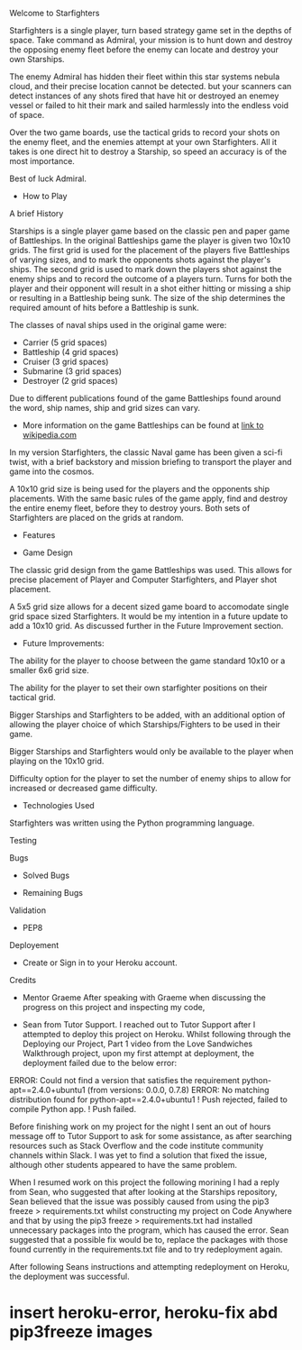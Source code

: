 Welcome to Starfighters

Starfighters is a single player, turn based strategy game set in the depths of space. Take command as Admiral, your mission is to hunt down and destroy the opposing enemy fleet before the enemy can locate and destroy your own Starships.

The enemy Admiral has hidden their fleet within this star systems nebula cloud, and their precise location cannot be detected. but your scanners can detect instances of any shots fired that have hit or destroyed an enemey vessel or failed to hit their mark and sailed harmlessly into the endless void of space.

Over the two game boards, use the tactical grids to record your shots on the enemy fleet, and the enemies attempt at your own Starfighters. All it takes is one direct hit to destroy a Starship, so speed an accuracy is of the most importance.

Best of luck Admiral.


- How to Play

A brief History 

Starships is a single player game based on the classic pen and paper game of Battleships. In the original Battleships game the player is given two 10x10 grids. The first grid is used for the placement of the players five Battleships of varying sizes, and to mark the opponents shots against the player's ships. The second grid is used to mark down the players shot against the enemy ships and to record the outcome of a players turn. Turns for both the player and their opponent will result in a shot either hitting or missing a ship or resulting in a Battleship being sunk. The size of the ship determines the required amount of hits before a Battleship is sunk.

The classes of naval ships used in the original game were:

- Carrier (5 grid spaces)
- Battleship (4 grid spaces)
- Cruiser (3 grid spaces)
- Submarine (3 grid spaces)
- Destroyer (2 grid spaces)

Due to different publications found of the game Battleships found around the word, ship names, ship and grid sizes can vary.

- More information on the game Battleships can be found at [link to wikipedia.com](https://en.wikipedia.org/wiki/Battleship_game)

In my version Starfighters, the classic Naval game has been given a sci-fi twist, with a brief backstory and mission briefing to transport the player and game into the cosmos. 

A 10x10 grid size is being used for the players and the opponents ship placements. With the same basic rules of the game apply, find and destroy the entire enemy fleet, before they to destroy yours. Both sets of Starfighters are placed on the grids at random. 

- Features


- Game Design

The classic grid design from the game Battleships was used. This allows for precise placement of Player and Computer Starfighters, and Player shot placement.

A 5x5 grid size allows for a decent sized game board to accomodate single grid space sized Starfighters.
It would be my intention in a future update to add a 10x10 grid. As discussed further in the Future Improvement section.  

- Future Improvements:

The ability for the player to choose between the game standard 10x10 or a smaller 6x6 grid size.

The ability for the player to set their own starfighter positions on their tactical grid.

Bigger Starships and Starfighters to be added, with an additional option of allowing the player choice of which Starships/Fighters to be used in their game. 

Bigger Starships and Starfighters would only be available to the player when playing on the 10x10 grid.

Difficulty option for the player to set the number of enemy ships to allow for increased or decreased game difficulty.

- Technologies Used

Starfighters was written using the Python programming language.

Testing

Bugs

- Solved Bugs

- Remaining Bugs



Validation

- PEP8



Deployement

- Create or Sign in to your Heroku account.


Credits

- Mentor Graeme
After speaking with Graeme when discussing the progress on this project and inspecting my code, 

- Sean from Tutor Support. I reached out to Tutor Support after I attempted to deploy this project on Heroku.
Whilst following through the Deploying our Project, Part 1 video from the Love Sandwiches Walkthrough project,
upon my first attempt at deployment, the deployment failed due to the below error:

ERROR: Could not find a version that satisfies the requirement python-apt==2.4.0+ubuntu1 (from versions: 0.0.0, 0.7.8)
ERROR: No matching distribution found for python-apt==2.4.0+ubuntu1
! Push rejected, failed to compile Python app.
! Push failed.

Before finishing work on my project for the night I sent an out of hours message off to Tutor Support to ask for some assistance,
as after searching resources such as Stack Overflow and the code institute community channels within Slack. I was yet to find a solution that fixed the issue, although other students appeared to have the same problem.

When I resumed work on this project the following morining I had a reply from Sean, who suggested that after looking at the Starships repository, Sean believed that the issue was possibly caused from using the pip3 freeze > requirements.txt whilst constructing my project on Code Anywhere and that by using the pip3 freeze > requirements.txt had installed unnecessary packages into the program, which has caused the error. Sean suggested that a possible fix would be to, replace the packages with those found currently in the requirements.txt file and to try redeployment again.

After following Seans instructions and attempting redeployment on Heroku, the deployment was successful.

# insert heroku-error, heroku-fix abd pip3freeze images

